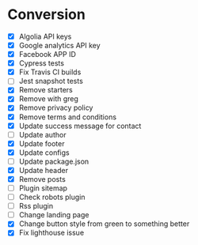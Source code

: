 # Conversion

- [x] Algolia API keys
- [x] Google analytics API key
- [x] Facebook APP ID
- [x] Cypress tests
- [x] Fix Travis CI builds
- [ ] Jest snapshot tests
- [x] Remove starters
- [x] Remove with greg
- [x] Remove privacy policy
- [x] Remove terms and conditions
- [x] Update success message for contact
- [ ] Update author
- [x] Update footer
- [x] Update configs
- [ ] Update package.json
- [x] Update header
- [x] Remove posts
- [ ] Plugin sitemap
- [ ] Check robots plugin
- [ ] Rss plugin
- [ ] Change landing page
- [x] Change button style from green to something better
- [x] Fix lighthouse issue
